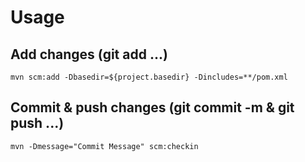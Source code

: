 # Usage

## Add changes (git add ...)
`mvn scm:add -Dbasedir=${project.basedir} -Dincludes=**/pom.xml`


## Commit & push changes (git commit -m & git push ...)
`mvn -Dmessage="Commit Message" scm:checkin`